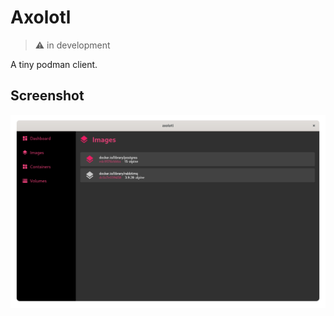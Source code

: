 # Axolotl

> ⚠️ in development 

A tiny podman client.

## Screenshot

![screenshot](.github/assets/screenshot.png)
